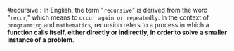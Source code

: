 #recursive : In English, the term "`recursive`" is derived from the word "`recur`," which means to `occur again or repeatedly`. In the context of `programming` and `mathematics`, recursion refers to a process in which a **function calls itself, either directly or indirectly, in order to solve a smaller instance of a problem**.